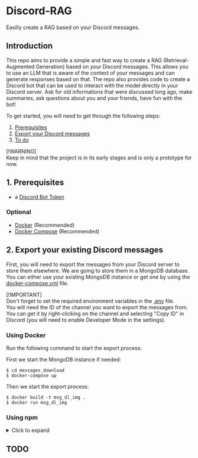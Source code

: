# Discord-RAG

Easilly create a RAG based on your Discord messages.

## Introduction

This repo aims to provide a simple and fast way to create a RAG (Retrieval-Augmented Generation) based on your Discord messages. This allows you to use an LLM that is aware of the context of your messages and can generate responses based on that. The repo also provides code to create a Discord bot that can be used to interact with the model directly in your Discord server. Ask for old informations that were discussed long ago, make summaries, ask questions about you and your friends, have fun with the bot!

To get started, you will need to get through the following steps:

1. [Prerequisites](#prerequisites)
2. [Export your Discord messages](#export-your-discord-messages)
3. [To do](#todo)

[!WARNING]  
Keep in mind that the project is in its early stages and is only a prototype for now.

## 1. Prerequisites

- a [Discord Bot Token](https://discordjs.guide/preparations/setting-up-a-bot-application.html#your-bot-s-token)

### Optional
- [Docker](https://www.docker.com/) (Recommended)
- [Docker Compose](https://docs.docker.com/compose/) (Recommended)

## 2. Export your existing Discord messages

First, you will need to export the messages from your Discord server to store them elsewhere. We are going to store them in a MongoDB database.
You can either use your existing MongoDB instance or get one by using the [docker-compose.yml](./messages_download/docker-compose.yml) file.

[!IMPORTANT]  
Don't forget to set the required environment variables in the [.env](./messages_download/src/.env) file.  
You will need the ID of the channel you want to export the messages from.  
You can get it by right-clicking on the channel and selecting "Copy ID" in Discord (you will need to enable Developer Mode in the settings).

### Using Docker

Run the following command to start the export process:

First we start the MongoDB instance if needed:
```console
$ cd messages_download
$ docker-compose up
```

Then we start the export process:
```console
$ docker build -t msg_dl_img .
$ docker run msg_dl_img
```

### Using npm
<details>
    <summary>Click to expand</summary>
Run the following command to start the export process:

[!WARNING]  
Note that you will need to have a MongoDB instance running and npm installed.

```console
$ cd messages_download
$ npm install
$ npm start
```
</details>

## TODO
